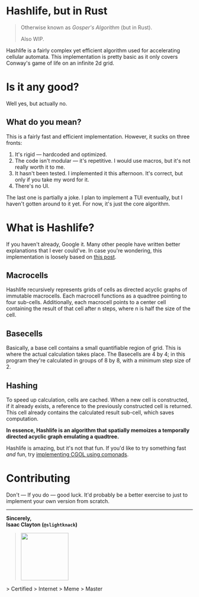 # Hashlife, but in Rust
> Otherwise known as *Gosper's Algorithm*
> (but in Rust).
>
> Also WIP.

Hashlife is a fairly complex yet efficient algorithm used for accelerating
cellular automata.
This implementation is pretty basic as it only covers Conway's game of life on
an infinite 2d grid.

# Is it any good?
Well yes, but actually no.

## What do you mean?
This is a fairly fast and efficient implementation.
However, it sucks on three fronts:

1. It's rigid — hardcoded and optimized.
2. The code isn't modular — it's repetitive.
   I would use macros, but it's not really worth it to me.
4. It hasn't been tested.
   I implemented it this afternoon.
   It's correct, but only if you take my word for it.
3. There's no UI.

The last one is partially a joke.
I plan to implement a TUI eventually, but I haven't gotten around to it yet.
For now, it's just the core algorithm.

# What is Hashlife?
If you haven't already, Google it.
Many other people have written better explanations that I ever could've.
In case you're wondering, this implementation
is loosely based on [this post](http://jennyhasahat.github.io/hashlife.html).

## Macrocells
Hashlife recursively represents grids of cells as directed acyclic graphs of
immutable macrocells.
Each macrocell functions as a quadtree pointing to four sub-cells.
Additionally, each macrocell points to a center cell containing the
result of that cell after n steps, where n is half the size of the cell.

## Basecells
Basically, a base cell contains a small quantifiable region of grid.
This is where the actual calculation takes place.
The Basecells are 4 by 4; in this program they're
calculated in groups of 8 by 8, with a minimum step size of 2.

## Hashing
To speed up calculation, cells are cached.
When a new cell is constructed, if it already exists, a reference to the
previously constructed cell is returned.
This cell already contains the calculated result sub-cell,
which saves computation.

**In essence, Hashlife is an algorithm that spatially memoizes a temporally
directed acyclic graph emulating a quadtree.**

Hashlife is amazing, but it's not that fun.
If you'd like to try something fast *and* fun,
try [implementing CGOL using comonads](https://samtay.github.io/posts/comonadic-game-of-life.html).

# Contributing
Don't — If you do — good luck.
It'd probably be a better exercise to just to implement your own version
from scratch.

---

**Sincerely,  
Isaac Clayton (`@slightknack`)**

> <img height="128px" src="https://i2.kym-cdn.com/entries/icons/original/000/020/478/088.png">
</img>
> Certified  
> Internet  
> Meme  
> Master  
